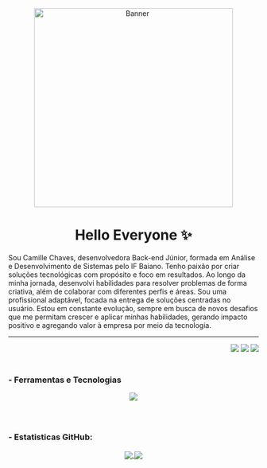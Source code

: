 
<div align="center">
<img alt="Banner" height="400px" src="https://i.pinimg.com/originals/12/0a/26/120a2646c7bcbee09943a1a3501e43ac.gif"/>

  
  # Hello Everyone ✨
</div>

Sou Camille Chaves, desenvolvedora Back-end Júnior, formada em Análise e Desenvolvimento de Sistemas pelo IF Baiano. Tenho paixão por criar soluções tecnológicas com propósito e foco em resultados. Ao longo da minha jornada, desenvolvi habilidades para resolver problemas de forma criativa, além de colaborar com diferentes perfis e áreas. Sou uma profissional adaptável, focada na entrega de soluções centradas no usuário. Estou em constante evolução, sempre em busca de novos desafios que me permitam crescer e aplicar minhas habilidades, gerando impacto positivo e agregando valor à empresa por meio da tecnologia.

---

<div align="right">
  <a href= "https://instagram.com/millyvasc" target="_blank"><img src="https://img.shields.io/badge/-Instagram-%23E4405F?style=for-the-badge&logo=instagram&logoColor=white" target="_blank"></a>
  <a href= "mailto:camillejaninecte@gmail.com"><img src="https://img.shields.io/badge/Gmail-D14836?style=for-the-badge&logo=gmail&logoColor=white" target="_blank"></a>
  <a href= "https://www.linkedin.com/in/millyvasc/" target="_blank"><img src="https://img.shields.io/badge/-LinkedIn-%230077B5?style=for-the-badge&logo=linkedin&logoColor=white" target="_blank"></a>
</div>


### <br> - Ferramentas e Tecnologias

<p align="center">
  <a href="https://skillicons.dev">
    <img src="https://skillicons.dev/icons?i=html,css,js,bootstrap,figma,py,django,php,laravel,c,java,eclipse,vscode,mysql,firebase,postgres,sqlite,docker,git,netlify,notion,windows" />
  </a>
</p>



### <br><br> - Estatisticas GitHub:
<div align="center">
  <a href="https://github.com/millyvasc">
  <img align="center" src="https://github-readme-stats.vercel.app/api?username=millyvsc&show_icons=true&theme=radical&include_all_commits=true&count_private=true"/>
  <img align="center" src="https://github-readme-stats.vercel.app/api/top-langs/?username=millyvsc&theme=radical&layout=compact&line_height=40&hide=css"/>
</div>

<!-- TOP repositorios?) -2 -->

 
